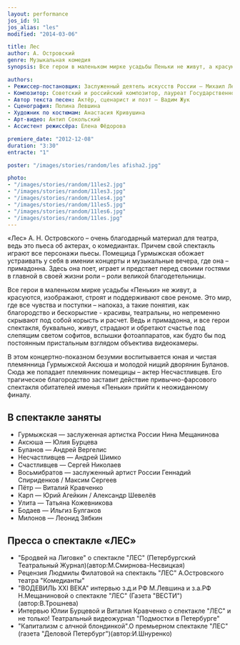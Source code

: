 ```yaml
---
layout: performance
jos_id: 91
jos_alias: "les"
modified: "2014-03-06"

title: Лес
author: А. Островский
genre: Музыкальная комедия
synopsis: Все герои в маленьком мирке усадьбы Пеньки не живут, а красуются, изображают, строят и поддерживают свое реноме. Это мир, где все чувства и поступки — напоказ, а такие понятия, как благородство и бескорыстие — красивы, театральны, но непременно скрывают под собой корысть и расчет. Ведь и Гурмыжская, и все герои, буквально, живут, страдают и обретают счастье под слепящим светом софитов. Сюда же попадает племянник помещицы — актер Несчастливцев. Его трагическое благородство заставит действие привычно-фарсового спектакля придти к неожиданному финалу.

authors:
- Режиссер-постановщик: Заслуженный деятель искусств России — Михаил Левшин
- Композитор: Советский и российский композитор, лауреат Государственной премии СССР — Владимир Дашкевич
- Автор текста песен: Актёр, сценарист и поэт — Вадим Жук
- Сценография: Полина Левшина
- Художник по костюмам: Анастасия Кривушина
- Арт-видео: Антип Сокольский
- Ассистент режиссёра: Елена Фёдорова

premiere_date: "2012-12-08"
duration: "3:30"
entracte: "1"

poster: "/images/stories/random/les afisha2.jpg"

photo:
- "/images/stories/random/11les2.jpg"
- "/images/stories/random/11les3.jpg"
- "/images/stories/random/11les4.jpg"
- "/images/stories/random/11les5.jpg"
- "/images/stories/random/11les6.jpg"
- "/images/stories/random/11les.jpg"
---
```


«Лес» А. Н. Островского – очень благодарный материал для театра, ведь это пьеса об актерах, о комедиантах. Причем свой спектакль играют все персонажи пьесы. Помещица Гурмыжская обожает устраивать у себя в имении концерты и музыкальные вечера, где она – примадонна. Здесь она поет, играет и предстает перед своими гостями в главной в своей жизни роли – роли великой благодетельницы.

Все герои в маленьком мирке усадьбы «Пеньки» не живут, а красуются, изображают, строят и поддерживают свое реноме. Это мир, где все чувства и поступки – напоказ, а такие понятия, как благородство и бескорыстие - красивы, театральны, но непременно скрывают под собой корысть и расчет. Ведь и примадонна, и все герои спектакля, буквально, живут, страдают и обретают счастье под слепящим светом софитов, вспышки фотоаппаратов, как будто бы под постоянным пристальным взглядом объектива видеокамеры.

В этом концертно-показном безумии воспитывается юная и чистая племянница Гурмыжской Аксюша и молодой нищий дворянин Буланов. Сюда же попадает племянник помещицы – актер Несчастливцев. Его трагическое благородство заставит действие привычно-фарсового спектакля обитателей именья «Пеньки» прийти к неожиданному финалу.


## В спектакле заняты

- Гурмыжская — заслуженная артистка России Нина Мещанинова
- Аксюша — Юлия Бурцева
- Буланов — Андрей Вергелис
- Несчастливцев — Андрей Шимко
- Счастливцев — Сергей Николаев
- Восьмибратов — заслуженный артист России Геннадий Спириденков / Максим Сергеев
- Пётр — Виталий Кравченко
- Карп — Юрий Агейкин / Александр Шевелёв
- Улита — Татьяна Кожевникова
- Бодаев — Ильгиз Булгаков
- Милонов — Леонид Зябкин


## Пресса о спектакле «ЛЕС»

-  "Бродвей на Лиговке" о спектакле "ЛЕС" (Петербургский Театральный Журнал)(автор:М.Смирнова-Несвицкая)
- Рецензия Людмилы Филатовой на спектакль "ЛЕС" А.Островского театра "Комедианты"
- "ВОДЕВИЛЬ XXI ВЕКА" интервью з.д.и РФ М.Левшина и з.а.РФ Н.Мещаниновой о спектакле "ЛЕС" (Газета "ВЕСТИ")(автор:В.Трошнева)
- Интервью Юлии Бурцевой и Виталия Кравченко о спектакле "ЛЕС" и не только! Театральный видеожурнал "Подмостки в Петербурге"
- "Капитализм с алчной блондинкой".О премьерном спектакле "ЛЕС" (газета "Деловой Петербург")(автор:И.Шнуренко)